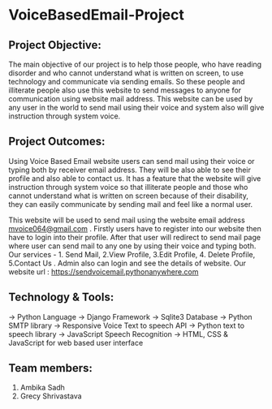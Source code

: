 # VoiceBasedEmail-Project

## Project Objective: 
The main objective of our project is to help those people, who have reading disorder and who cannot understand what is written on screen, to use technology and communicate via sending emails. So these people and illiterate people also use this website to send messages to anyone for communication using website mail address. This website can be used by any user in the world to send mail using their voice and system also will give instruction through system voice.

## Project Outcomes: 
Using Voice Based Email website users can send mail using their voice or typing both by receiver email address. They will be also able to see their profile and also able to contact us. It has a feature that the website will give instruction through system voice so that illiterate people and those who cannot understand what is written on screen because of their disability, they can easily communicate by sending mail and feel like a normal user.

This website will be used to send mail using the website email address mvoice064@gmail.com . Firstly users have to register into our website then have to login into their profile. After that user will redirect to send mail page where user can send mail to any one by using their voice and typing both. Our services - 1. Send Mail, 2.View Profile, 3.Edit Profile, 4. Delete Profile, 5.Contact Us . Admin also can login and see the details of
website. Our website url : https://sendvoicemail.pythonanywhere.com

## Technology & Tools:
-> Python Language 
-> Django Framework 
-> Sqlite3 Database 
-> Python SMTP library
-> Responsive Voice Text to speech API
-> Python text to speech library 
-> JavaScript  Speech Recognition 
-> HTML, CSS & JavaScript for web based user interface

## Team members:
1. Ambika Sadh
2. Grecy Shrivastava
